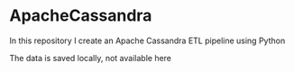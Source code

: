 # ApacheCassandra
In this repository I create an Apache Cassandra ETL pipeline using Python

The data is saved locally, not available here
